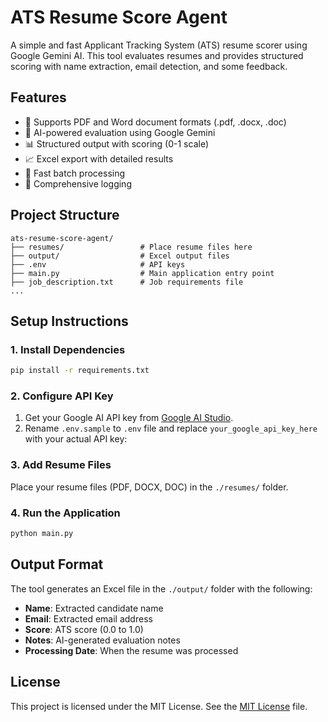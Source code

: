 # ATS Resume Score Agent

A simple and fast Applicant Tracking System (ATS) resume scorer using Google Gemini AI. This tool evaluates resumes and provides structured scoring with name extraction, email detection, and some feedback.

## Features

- 📄 Supports PDF and Word document formats (.pdf, .docx, .doc)
- 🤖 AI-powered evaluation using Google Gemini
- 📊 Structured output with scoring (0-1 scale)
- 📈 Excel export with detailed results
- 🚀 Fast batch processing
- 📝 Comprehensive logging

## Project Structure

```
ats-resume-score-agent/
├── resumes/                 # Place resume files here
├── output/                  # Excel output files
├── .env                     # API keys
├── main.py                  # Main application entry point
├── job_description.txt      # Job requirements file
...
```

## Setup Instructions

### 1. Install Dependencies

```bash
pip install -r requirements.txt
```

### 2. Configure API Key

1. Get your Google AI API key from [Google AI Studio](https://makersuite.google.com/app/apikey).
2. Rename `.env.sample` to `.env` file and replace `your_google_api_key_here` with your actual API key:

### 3. Add Resume Files

Place your resume files (PDF, DOCX, DOC) in the `./resumes/` folder.

### 4. Run the Application

```bash
python main.py
```

## Output Format

The tool generates an Excel file in the `./output/` folder with the following:

- **Name**: Extracted candidate name
- **Email**: Extracted email address
- **Score**: ATS score (0.0 to 1.0)
- **Notes**: AI-generated evaluation notes
- **Processing Date**: When the resume was processed

## License

This project is licensed under the MIT License. See the [MIT License](LICENSE) file.
